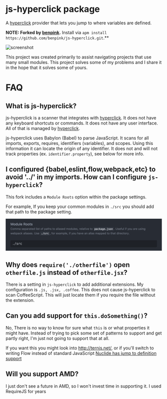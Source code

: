 # js-hyperclick package

A [hyperclick](https://atom.io/packages/hyperclick) provider that lets you jump to where variables are defined.

**NOTE: Forked by [benpink](https://github.com/benpink).** Install via `apm install https://github.com/benpink/js-hyperclick.git`.**

![screenshot]( https://raw.githubusercontent.com/benpink/js-hyperclick/master/screenshots/Selection_107.png)

This project was created primarily to assist navigating projects that use many
small modules. This project solves some of my problems and I share it in the
hope that it solves some of yours.

# FAQ

## What is js-hyperclick?

js-hyperclick is a scanner that integrates with [hyperclick](https://atom.io/packages/hyperclick). It does not have
any keyboard shortcuts or commands. It does not have any user interface. All of that
is managed by [hyperclick](https://atom.io/packages/hyperclick).

js-hyperclick uses Babylon (Babel) to parse JavaScript. It scans for all
imports, exports, requires, identifiers (variables), and scopes. Using this
information it can locate the origin of any identifier. It does not and will not
track properties (ex. `identifier.property`), see below for more info.

## I configured {babel,eslint,flow,webpack,etc} to avoid '../' in my imports. How can I configure `js-hyperclick`?

This fork includes a `Module Roots` option within the package settings.

For example, If you keep your common modules in `./src` you should add that path to the package setting.

![screenshot]( https://raw.githubusercontent.com/benpink/js-hyperclick/master/screenshots/moduleRootsSettingScreencap.png)

## Why does `require('./otherfile')` open `otherfile.js` instead of `otherfile.jsx`?

There is a setting in `js-hyperclick` to add additional extensions. My
configuration is `.js, .jsx, .coffee`. This does not cause js-hyperclick to scan
CoffeeScript. This will just locate them if you require the file without the
extension.

## Can you add support for `this.doSomething()`?

No, There is no way to know for sure what `this` is or what properties it might
have. Instead of trying to pick some set of patterns to support and get partly
right, I'm just not going to support that at all.

If you want this you might look into http://ternjs.net/, or if you'll switch to
writing Flow instead of standard JavaScript [Nuclide has jump to definition
support](http://nuclide.io/docs/languages/flow/#jump-to-definition)

## Will you support AMD?

I just don't see a future in AMD, so I won't invest time in supporting it. I
used RequireJS for years

[hyperclick]: https://atom.io/packages/hyperclick
[code-links]: https://atom.io/packages/code-links
[resolve]: https://www.npmjs.com/package/resolvehttps://www.npmjs.com/package/resolve
[webpack-config]: http://webpack.github.io/docs/configuration.html#resolve-modulesdirectories
